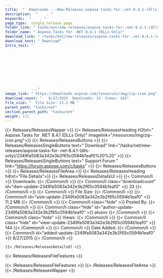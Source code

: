 ```yaml
---
title:  "  Downloads ---New-Releases-aspose.tasks-for-.net-8.4.1-(dlls-only) . " 
description:  "    . " 
keywords:  "    . " 
page_type:  single_release_page
folder_link: " tasks/net/new-releases/aspose.tasks-for-.net-8.4.1-(dlls-only)/"
folder_name: " Aspose.Tasks for .NET 8.4.1 (DLLs Only)"
download_link: " /tasks/net/new-releases/aspose.tasks-for-.net-8.4.1-(dlls-only)/2349fa5083a342e3b2f65c0594b1eaf0"
download_text: " Download"
Intro_text: " 

            

            

            

            

            ..."
image_link: " https://downloads.aspose.com/resources/img/zip-icon.png"
download_count: "   8/27/2015  Downloads: 33  Views: 143"
file_size: "  File Size: 11.2 MB "
parent_path: "tasks/net"
section_parent_path: "tasks/net"
weight: 172 
---
```


{{< Releases/ReleasesWapper >}}
  {{< Releases/ReleasesHeading H2txt=" Aspose.Tasks for .NET 8.4.1 (DLLs Only)" imagelink="/resources/img/zip-icon.png">}}
  {{< Releases/ReleasesButtons >}}
    {{< Releases/ReleasesSingleButtons text=" Download" link="/tasks/net/new-releases/aspose.tasks-for-.net-8.4.1-(dlls-only)/2349fa5083a342e3b2f65c0594b1eaf0%20%20" >}}
    {{< Releases/ReleasesSingleButtons text=" Support Forum " link="https://forum.aspose.com/c/tasks" >}}
  {{< Releases/ReleasesButtons >}}
  {{< Releases/ReleasesFileArea >}}
    {{< Releases/ReleasesHeading h4txt="File Details">}}
    {{< Releases/ReleasesDetailsUl >}}
            {{< Common/li  >}} Downloads: {{< /Common/li >}} 
      {{< Common/li class="downloadcount" id="dwn-update-2349fa5083a342e3b2f65c0594b1eaf0" >}} 33 {{< /Common/li >}} 
      {{< Common/li  >}} File Size: {{< /Common/li >}} 
      {{< Common/li id="size-update-2349fa5083a342e3b2f65c0594b1eaf0" >}} 11.2 MB {{< /Common/li >}} 
      {{< Common/li  class="hide" >}} Posted By: {{< /Common/li >}} 
      {{< Common/li class="hide" id="author-update-2349fa5083a342e3b2f65c0594b1eaf0" >}} alusov {{< /Common/li >}} 
      {{< Common/li class="hide"  >}} Views: {{< /Common/li >}} 
      {{< Common/li class="hide" id="view-update-2349fa5083a342e3b2f65c0594b1eaf0" >}} 144 {{< /Common/li >}} 
      {{< Common/li  >}} Date Added: {{< /Common/li >}} 
      {{< Common/li id="added-update-2349fa5083a342e3b2f65c0594b1eaf0" >}} 8/27/2015 {{< /Common/li >}} 

    {{< /Releases/ReleasesDetailsUl >}}

  {{< Releases/ReleasesFileFeatures >}}
      
  {{< /Releases/ReleasesFileFeatures >}}
 {{< /Releases/ReleasesFileArea >}}
{{< /Releases/ReleasesWapper >}}


